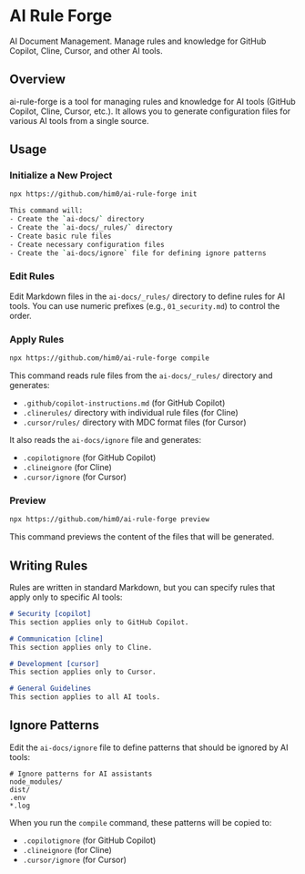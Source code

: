 # AI Rule Forge

AI Document Management. Manage rules and knowledge for GitHub Copilot, Cline, Cursor, and other AI tools.

## Overview

ai-rule-forge is a tool for managing rules and knowledge for AI tools (GitHub Copilot, Cline, Cursor, etc.).
It allows you to generate configuration files for various AI tools from a single source.

## Usage

### Initialize a New Project

```bash
npx https://github.com/him0/ai-rule-forge init

This command will:
- Create the `ai-docs/` directory
- Create the `ai-docs/_rules/` directory
- Create basic rule files
- Create necessary configuration files
- Create the `ai-docs/ignore` file for defining ignore patterns
```


### Edit Rules

Edit Markdown files in the `ai-docs/_rules/` directory to define rules for AI tools.
You can use numeric prefixes (e.g., `01_security.md`) to control the order.

### Apply Rules

```bash
npx https://github.com/him0/ai-rule-forge compile
```

This command reads rule files from the `ai-docs/_rules/` directory and generates:
- `.github/copilot-instructions.md` (for GitHub Copilot)
- `.clinerules/` directory with individual rule files (for Cline)
- `.cursor/rules/` directory with MDC format files (for Cursor)

It also reads the `ai-docs/ignore` file and generates:
- `.copilotignore` (for GitHub Copilot)
- `.clineignore` (for Cline)
- `.cursor/ignore` (for Cursor)

### Preview

```bash
npx https://github.com/him0/ai-rule-forge preview
```

This command previews the content of the files that will be generated.

## Writing Rules

Rules are written in standard Markdown, but you can specify rules that apply only to specific AI tools:

```markdown
# Security [copilot]
This section applies only to GitHub Copilot.

# Communication [cline]
This section applies only to Cline.

# Development [cursor]
This section applies only to Cursor.

# General Guidelines
This section applies to all AI tools.
```

## Ignore Patterns

Edit the `ai-docs/ignore` file to define patterns that should be ignored by AI tools:

```
# Ignore patterns for AI assistants
node_modules/
dist/
.env
*.log
```

When you run the `compile` command, these patterns will be copied to:
- `.copilotignore` (for GitHub Copilot)
- `.clineignore` (for Cline)
- `.cursor/ignore` (for Cursor)
